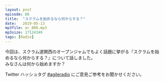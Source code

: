 ```yaml
---
layout: post
episode: 86
title:  "スクラムを始めるなら何からする？"
date:   2019-05-13
mp3file: ar_086.mp3
mp3size: 17124349
tags: [Radio]
---
```


今回は、スクラム道関西のオープンジャムでもよく話題に挙がる『スクラムを始めるなら何からする？』について話しました。  
みなさんは何から始めますか？

Twitter ハッシュタグ [#agileradio](https://twitter.com/intent/tweet?hashtags=agileradio) にご意見ご参考をお聞かせください。

